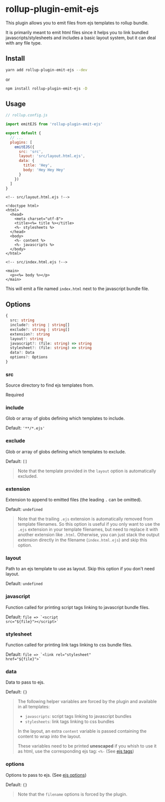 # rollup-plugin-emit-ejs

This plugin allows you to emit files from ejs templates to rollup bundle.

It is primarily meant to emit html files since it helps you to link bundled javascripts/stylesheets and includes a basic layout system, but it can deal with any file type.

## Install

```bash
yarn add rollup-plugin-emit-ejs --dev
```

or

```bash
npm install rollup-plugin-emit-ejs -D
```

## Usage

```javascript
// rollup.config.js

import emitEJS from 'rollup-plugin-emit-ejs'

export default {
  // ...
  plugins: [
    emitEJS({
      src: 'src',
      layout: 'src/layout.html.ejs',
      data: {
        title: 'Hey',
        body: 'Hey Hey Hey'
      }
    })
  ]
}
```

```ejs
<!-- src/layout.html.ejs !-->

<!doctype html>
<html>
  <head>
    <meta charset="utf-8">
    <title><%= title %></title>
    <%- stylesheets %>
  </head>
  <body>
    <%- content %>
    <%- javascripts %>
  </body>
</html>
```

```ejs
<!-- src/index.html.ejs !-->

<main>
  <p><%= body %></p>
</main>
```

This will emit a file named `index.html` next to the javascript bundle file.

## Options

```typescript
{
  src: string
  include?: string | string[]
  exclude?: string | string[]
  extension?: string
  layout?: string
  javascript?: (file: string) => string
  stylesheet?: (file: string) => string
  data?: Data
  options?: Options
}
```

### src

Source directory to find ejs templates from.

Required

### include

Glob or array of globs defining which templates to include.

Default: `'**/*.ejs'`
  
### exclude

Glob or array of globs defining which templates to exclude.

Default: `[]`

> Note that the template provided in the `layout` option is automatically excluded.

### extension

Extension to append to emitted files (the leading `.` can be omitted).

Default: `undefined`

> Note that the trailing `.ejs` extension is automatically removed from template filenames. So this option is useful if you only want to use the `.ejs` extension in your template filenames, but need to replace it with another extension like `.html`. Otherwise, you can just stack the output extension directly in the filename (`index.html.ejs`) and skip this option.

### layout

Path to an ejs template to use as layout. Skip this option if you don't need layout.

Default: `undefined`

### javascript

Function called for printing script tags linking to javascript bundle files.

Default: <code>file => &grave;&lt;script src="${file}"&gt;&lt;/script&gt;&grave;</code>

### stylesheet

Function called for printing link tags linking to css bundle files.

Default: <code>file => &grave;&lt;link rel="stylesheet" href="${file}"&gt;&grave;</code>

### data

Data to pass to ejs.

Default: `{}`

> The following helper variables are forced by the plugin and available in all templates:
> - `javascripts`: script tags linking to javascript bundles
> - `stylesheets`: link tags linking to css bundles
>
> In the layout, an extra `content` variable is passed containing the content to wrap into the layout.
>
> These variables need to be printed **unescaped** if you whish to use it as html, use the corresponding ejs tag: `<%-` (See [ejs tags](https://github.com/mde/ejs#tags))

### options

Options to pass to ejs. (See [ejs options](https://github.com/mde/ejs#options))

Default: `{}`

> Note that the `filename` options is forced by the plugin.
